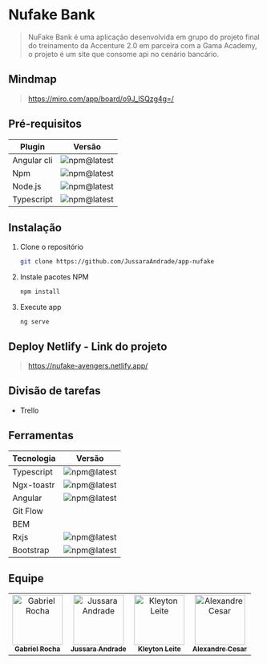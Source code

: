 
# Nufake Bank
> NuFake Bank é uma aplicação desenvolvida em grupo do projeto final do treinamento da Accenture 2.0 em parceira com a Gama Academy, o projeto é um site que consome api no cenário bancário.


## Mindmap 
>https://miro.com/app/board/o9J_lSQzg4g=/

## Pré-requisitos

Plugin | Versão
--------- | ------
Angular cli | ![npm@latest](https://img.shields.io/badge/npm@latest-v9.0.0-blue)  
Npm | ![npm@latest](https://img.shields.io/badge/npm@latest-v6.14.11-blue) 
Node.js | ![npm@latest](https://img.shields.io/badge/npm@latest-v14.15.5-blue) 
Typescript | ![npm@latest](https://img.shields.io/badge/npm@latest-v4.2.0-blue)

## Instalação

1. Clone o repositório
   ```sh
   git clone https://github.com/JussaraAndrade/app-nufake
   ```
3. Instale pacotes NPM
   ```sh
   npm install
   ```
4. Execute app 
   ```JS
   ng serve
   ```

## Deploy Netlify - Link do projeto
>https://nufake-avengers.netlify.app/

## Divisão de tarefas

* Trello

## Ferramentas

Tecnologia | Versão
--------- | ------
Typescript | ![npm@latest](https://img.shields.io/badge/npm@latest-v4.2.0-blue)  
Ngx-toastr | ![npm@latest](https://img.shields.io/badge/npm@latest-v13.2.10-blue) 
Angular | ![npm@latest](https://img.shields.io/badge/npm@latest-v11.2.1-blue) 
Git Flow |
BEM | 
Rxjs | ![npm@latest](https://img.shields.io/badge/npm@latest-v6.6.0-blue)
Bootstrap |  ![npm@latest](https://img.shields.io/badge/npm@latest-v4.6.0-blue)

## Equipe

<table>
  <tr>
    <td align="center">
      <a href="https://github.com/gab618">
        <img src="https://avatars.githubusercontent.com/u/24815192?s=460&u=48532a8215af22a51335cad56601ffa948b2a89e&v=4" width="100px;" alt="Gabriel Rocha"/><br>
        <sub>
          <b>Gabriel Rocha</b>
        </sub>
      </a>
    </td>
    <td align="center">
      <a href="https://github.com/JussaraAndrade">
        <img src="https://avatars.githubusercontent.com/u/30806894?s=460&u=ab96ed7ea0e081a6423d494d2d01ad693a2eba16&v=4" width="100px;" alt="Jussara Andrade"/><br>
        <sub>
          <b>Jussara Andrade</b>
        </sub>
      </a>
    </td>
     <td align="center">
      <a href="https://github.com/KleytonLeite">
        <img src="https://avatars.githubusercontent.com/u/27524850?s=460&u=3584e2bd6b16f8ac74f299a34a4da4432e369cd9&v=4" width="100px;" alt="Kleyton Leite"/><br>
        <sub>
          <b>Kleyton Leite</b>
        </sub>
      </a>
    </td>
     <td align="center">
      <a href="https://github.com/alexandrefcesar">
        <img src="https://avatars.githubusercontent.com/u/31703202?s=460&u=bd891354772292ab95a4084dc698c9939f626cd9&v=4" width="100px;" alt="Alexandre Cesar"/><br>
        <sub>
          <b>Alexandre Cesar</b>
        </sub>
      </a>
    </td>
  </tr>  
</table>


